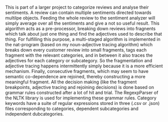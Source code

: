 This is part of a larger project to categorize reviews and analyse their sentiments.
A review can contain multiple sentiments directed towards multilpe objects. Feeding the whole review to the sentiment analyzer will simply average over all the sentiments and give a not so useful result. This algorithm acts as a pre-processor, breaking down reviews into fragnents which talk about just one thing and find the adjectives used to describe that thing.
For fulfilling this purpose, a multi-staged algorithm is implemented in the nat-program (based on my noun-adjective tracing algorithm) which breaks down every customer review into small fragments, tags each fragment with the relevant categories, and in between it also traces the adjectives for each category or subcategory. So the fragmentation and adjective tracing happens intermittently simply because it is a more efficient mechanism. Finally, consecutive fragments, which may seem to have semantic co-dependence are rejoined, thereby constructing a more meaningful fragment.
All the decision making (like the fragment breakpoints, adjective tracing and rejoining decisions) is done based on grammar rules constructed after a lot of hit and trial. The RegexpParser of the NLTK library is used for implementing these grammar rules.
Category keywords have a suite of regular expressions stored in three (.csv or .json) files corresponding to categories, dependent subcategories and independent dubcategories.
